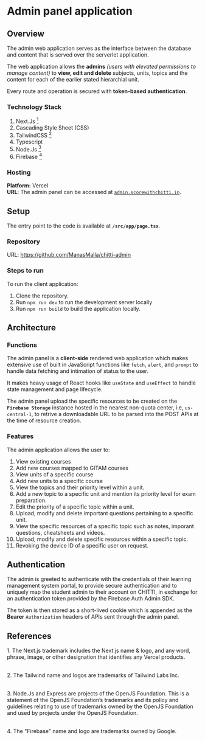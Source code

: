 # Admin panel application

## Overview

The admin web application serves as the interface between the database and content that is served over the serverlet application.

The web application allows the **admins** _(users with elevated permissions to manage content)_ to **view, edit and delete** subjects, units, topics and the content for each of the earlier stated hierarchial unit.

Every route and operation is secured with **token-based authentication**.

### Technology Stack

1. Next.Js [<sup>1</sup>](#references-1)
2. Cascading Style Sheet (CSS)
3. TailwindCSS [<sup>2</sup>](#references-2)
4. Typescript
5. Node.Js [<sup>3</sup>](#references-3)
6. Firebase [<sup>4</sup>](#references-4)

### Hosting

**Platform:** Vercel\
**URL**: The admin panel can be accessed at [`admin.scorewithchitti.in`](https://admin.scorewithchitti.in).

## Setup

The entry point to the code is available at **`/src/app/page.tsx`**.

### Repository

URL: https://github.com/ManasMalla/chitti-admin

### Steps to run

To run the client application:

1. Clone the repository.
2. Run `npm run dev` to run the development server locally
3. Run `npm run build` to build the application locally.

## Architecture

### Functions

The admin panel is a **client-side** rendered web application which makes extensive use of built in JavaScript functions like `fetch`, `alert`, and `prompt` to handle data fetching and intimation of status to the user.

It makes heavy usage of React hooks like `useState` and `useEffect` to handle state management and page lifecycle.

The admin panel upload the specific resources to be created on the **`Firebase Storage`** instance hosted in the nearest non-quota center, i.e, `us-central-1`, to retrive a downloadable URL to be parsed into the POST APIs at the time of resource creation.

### Features

The admin application allows the user to:

1. View existing courses
2. Add new courses mapped to GITAM courses
3. View units of a specific course
4. Add new units to a specific course
5. View the topics and their priority level within a unit.
6. Add a new topic to a specific unit and mention its priority level for exam preparation.
7. Edit the priority of a specific topic within a unit.
8. Upload, modify and delete important questions pertaining to a specific unit.
9. View the specific resources of a specific topic such as notes, imporant questions, cheatsheets and videos.
10. Upload, modify and delete specific resources within a specific topic.
11. Revoking the device ID of a specific user on request.

## Authentication

The admin is greeted to authenticate with the credentials of their learning management system portal, to provide secure authentication and to uniquely map the student admin to their account on CHITTI, in exchange for an authentication token provided by the Firebase Auth Admin SDK.

The token is then stored as a short-lived cookie which is appended as the **Bearer** `Authorization` headers of APIs sent through the admin panel.

## References

<span id="references-1">1. The Next.js trademark includes the Next.js name & logo, and any word, phrase, image, or other designation that identifies any Vercel products.</span><br/><br/>

<span id="references-2">2. The Tailwind name and logos are trademarks of Tailwind Labs Inc.</span><br/><br/>

<span id="references-3">3. Node.Js and Express are projects of the OpenJS Foundation. This is a statement of the OpenJS Foundation’s trademarks and its policy and guidelines relating to use of
trademarks owned by the OpenJS Foundation and used by projects under the OpenJS Foundation.</span><br/><br/>

<span id="references-4">4. The "Firebase" name and logo are trademarks owned by Google.</span><br/><br/>

